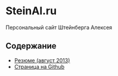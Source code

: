 SteinAl.ru
======================
Персональный сайт Штейнберга Алексея

Содержание
---------------------

- [Резюме (август 2013)](Downloads\Резюме%20август%202013.pdf)
- [Страница на Github](index_old.html)